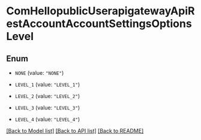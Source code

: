 # ComHellopublicUserapigatewayApiRestAccountAccountSettingsOptionsLevel

## Enum


* `NONE` (value: `"NONE"`)

* `LEVEL_1` (value: `"LEVEL_1"`)

* `LEVEL_2` (value: `"LEVEL_2"`)

* `LEVEL_3` (value: `"LEVEL_3"`)

* `LEVEL_4` (value: `"LEVEL_4"`)


[[Back to Model list]](../README.md#documentation-for-models) [[Back to API list]](../README.md#documentation-for-api-endpoints) [[Back to README]](../README.md)


